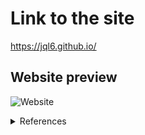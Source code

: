# Link to the site

https://jql6.github.io/

## Website preview

![Website](https://user-images.githubusercontent.com/46179386/129403675-786603f1-defb-41e4-a8f9-f2d1b07a88af.png)

<details><summary>References</summary>
  Credits to <a href="https://unsplash.com/@8moments">Simon Berger</a> for <a href="https://unsplash.com/photos/2JONUbTfN38">the background image</a>.
</details>
